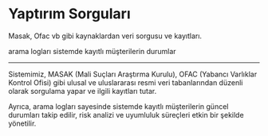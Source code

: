# Yaptırım Sorguları

Masak, Ofac vb gibi kaynaklardan veri sorgusu ve kayıtları.

arama logları sistemde kayıtlı müşterilerin durumlar

***

Sistemimiz, MASAK (Mali Suçları Araştırma Kurulu), OFAC (Yabancı Varlıklar Kontrol Ofisi) gibi ulusal ve uluslararası resmi veri tabanlarından düzenli olarak sorgulama yapar ve ilgili kayıtları tutar.

Ayrıca, arama logları sayesinde sistemde kayıtlı müşterilerin güncel durumları takip edilir, risk analizi ve uyumluluk süreçleri etkin bir şekilde yönetilir.
